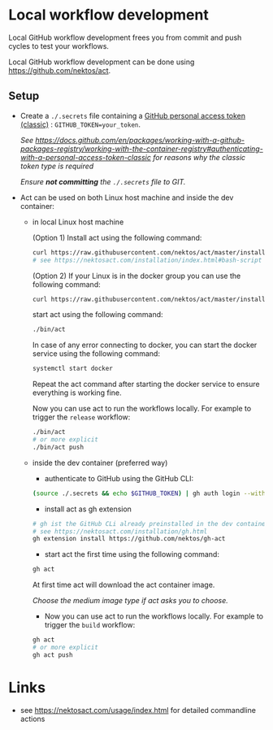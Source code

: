 # Local workflow development

Local GitHub workflow development frees you from commit and push cycles to test your workflows.

Local GitHub workflow development can be done using https://github.com/nektos/act.

## Setup

- Create a `./.secrets` file containing a [GitHub personal access token (classic)](https://docs.github.com/en/authentication/keeping-your-account-and-data-secure/managing-your-personal-access-tokens) : `GITHUB_TOKEN=your_token`.

  _See https://docs.github.com/en/packages/working-with-a-github-packages-registry/working-with-the-container-registry#authenticating-with-a-personal-access-token-classic for reasons why the classic token type is required_

  _Ensure **not committing** the `./.secrets` file to GIT._

- Act can be used on both Linux host machine and inside the dev container:

  - in local Linux host machine

    (Option 1) Install act using the following command:

    ```bash
    curl https://raw.githubusercontent.com/nektos/act/master/install.sh | sudo bash
    # see https://nektosact.com/installation/index.html#bash-script
    ```

    (Option 2)  If your Linux is in the docker group you can use the following command:

    ```bash
    curl https://raw.githubusercontent.com/nektos/act/master/install.sh | bash
    ```

    start act using the following command:

    ```bash
    ./bin/act
    ```

    In case of any error connecting to docker, you can start the docker service using the following command:

    ```bash
    systemctl start docker
    ```
    Repeat the act command after starting the docker service to ensure everything is working fine.

    Now you can use act to run the workflows locally. For example to trigger the `release` workflow:

    ```bash
    ./bin/act
    # or more explicit
    ./bin/act push
    ```

  - inside the dev container (preferred way)

    - authenticate to GitHub using the GitHub CLI:

    ```bash
    (source ./.secrets && echo $GITHUB_TOKEN) | gh auth login --with-token
    ```
    - install act as gh extension

    ```bash
    # gh ist the GitHub CLi already preinstalled in the dev container
    # see https://nektosact.com/installation/gh.html
    gh extension install https://github.com/nektos/gh-act
    ```

    - start act the first time using the following command:

    ```bash
    gh act
    ```

    At first time act will download the act container image.

    _Choose the medium image type if act asks you to choose._

    - Now you can use act to run the workflows locally. For example to trigger the `build` workflow:

    ```bash
    gh act
    # or more explicit
    gh act push
    ```

# Links

- see https://nektosact.com/usage/index.html for detailed commandline actions


